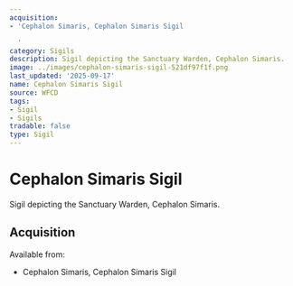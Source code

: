 ```yaml
---
acquisition:
- 'Cephalon Simaris, Cephalon Simaris Sigil

  '
category: Sigils
description: Sigil depicting the Sanctuary Warden, Cephalon Simaris.
image: ../images/cephalon-simaris-sigil-521df97f1f.png
last_updated: '2025-09-17'
name: Cephalon Simaris Sigil
source: WFCD
tags:
- Sigil
- Sigils
tradable: false
type: Sigil
---
```


# Cephalon Simaris Sigil

Sigil depicting the Sanctuary Warden, Cephalon Simaris.

## Acquisition

Available from:
- Cephalon Simaris, Cephalon Simaris Sigil


